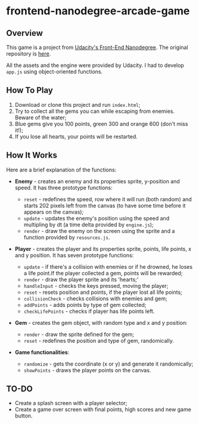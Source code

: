 frontend-nanodegree-arcade-game
===============================

## Overview

This game is a project from [Udacity's Front-End Nanodegree](https://udacity.com/course/front-end-web-developer-nanodegree--nd001/). The original repository is [here](https://github.com/udacity/frontend-nanodegree-arcade-game).

All the assets and the engine were provided by Udacity. I had to develop `app.js` using object-oriented functions.

## How To Play

1. Download or clone this project and run `index.html`;
2. Try to collect all the gems you can while escaping from enemies. Beware of the water;
3. Blue gems give you 100 points, green 300 and orange 600 (don't miss it!);
4. If you lose all hearts, your points will be restarted.

## How It Works

Here are a brief explanation of the functions:

- **Enemy** - creates an enemy and its properties sprite, y-position and speed. It has three prototype functions:

  - `reset` - redefines the speed, row where it will run (both random) and starts 202 pixels left from the canvas (to have some time before it appears on the canvas);
  - `update` -  updates the enemy's position using the speed and multipling by dt (a time delta provided by `engine.js`);
  - `render` - draw the enemy on the screen using the sprite and a function provided by `resources.js`.


- **Player** - creates the player and its properties sprite, points, life points, x and y position. It has seven prototype functions:

  - `update` - if there's a collision with enemies or if he drowned, he loses a life point.If the player collected a gem, points will be rewarded;
  - `render` - draw the player sprite and its 'hearts;'
  - `handleInput` - checks the keys pressed, moving the player;
  - `reset` - resets position and points, if the player lost all life points;
  - `collisionCheck` - checks collisions with enemies and gem;
  - `addPoints` - adds points by type of gem collected;
  - `checkLifePoints` - checks if player has life points left.


- **Gem** - creates the gem object, with random type and x and y position:

  - `render` - draw the sprite defined for the gem;
  - `reset` - redefines the position and type of gem, randomically.


- **Game functionalities**:

  - `randomize` - gets the coordinate (x or y) and generate it randomically;
  - `showPoints` - draws the player points on the canvas.

## TO-DO

- Create a splash screen with a player selector;
- Create a game over screen with final points, high scores and new game button.
